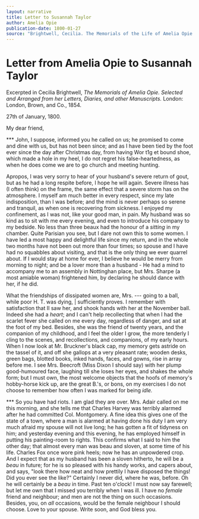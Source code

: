 ```yaml
---
layout: narrative
title: Letter to Susannah Taylor
author: Amelia Opie
publication-date: 1800-01-27
source: "Brightwell, Cecilia. The Memorials of the Life of Amelia Opie. London: Longman, Brown, and Co., 1854. Print."
---
```


# Letter from Amelia Opie to Susannah Taylor
Excerpted in Cecilia Brightwell, *The Memorials of Amelia Opie. Selected and Arranged from her Letters, Diaries, and other Manuscripts.* London: London, Brown, and Co., 1854.

27th of January, 1800. 

My dear friend,

*** John, I suppose, informed you he called on us; he promised to come and dine with us, but has
not been since; and as I have been tied by the foot ever since the day after Christmas day, from having Wor t1g et bound shoe, which made a hole in my heel, I do not regret
his false-heartedness, as when he does come we are to go church and meeting hunting. 

Apropos, I was very sorry to hear of your husband's severe return of gout, but as he had a long respite before, I hope he will again. Severe illness has (I often think) on the frame, the same effect that a severe storm has on the atmosphere. I myself am much better in every respect, since my late indisposition, than I was before; and the mind is never perhaps so serene and tranquil, as when one is recovering from sickness. I enjoyed my confinement, as I was not, like your good man, in pain. My husband was so kind as to sit with me every evening, and even to introduce his company to my bedside. No less than three beaux had the honour of a *sitting* in my chamber. Quite Parisian you see, but I dare not own this to some women. I have led a most happy and delightful life since my return, and in the whole two months have not been out more than four times; so spouse and I have had no squabbles about visiting, and that is the only thing we ever quarrel about. If I would stay at home for ever, I believe he would be merry from morning to night; and be a lover more than a husband - He had a mind to accompany me to an assembly in Nottinghan place, but Mrs. Sharpe (a most amiable woman) frightened him, by declaring he should dance with her, if he did.

What the friendships of dissipated women are, Mrs. --- going to a ball, while poor H. T. was dying, | sufficiently proves. I remember with satisfaction that II saw her, and shook hands with her at the November ball. Indeed she had a *heart*; and I can't help recollecting that when I had the scarlet fever she called on me every day, regardless of danger, and sat at the foot of my bed. Besides, she was the friend of twenty years, and the companion of my childhood, and I feel the older I grow, the more tenderly I cling to the scenes, and recollections, and companions, of my early hours. When I now look at Mr. Bruckner's black cap, my memory gets astride on the tassel of it, and off she gallops at a very pleasant rate; wooden desks, green bags,
blotted books, inked hands, faces, and gowns, rise in array before me. I see Mrs. Beecroft (Miss Dixon I should say) with her plump good-humoured face, laughing till she loses her eyes, and shakes the whole form; but I must own, the most welcome objects that the hoofs of memory's hobby-horse kick up, are the great B.'s, or bons, on my exercises I do not choose to remember how often I was marked for being *idle.*

*** So you have had riots. I am glad they are over. Mrs. Adair called on me this morning, and she tells me that Charles Harvey was terribly alarmed after he had committed Col. Montgomery. A fine idea this gives one of the state of a town, where a man is alarmed at having done his duty
I am very much afraid my spouse will not live long; he has gotten a fit of tidyness on him; and yesterday evening and this evening, he has employed himself in putting his painting-room to rights. This confirms what I said to him the other day; that almost every man was beau and sloven, at some time of his life. Charles Fox once wore pink heels; now he has an unpowdered crop. And I expect that as my husband has been a sloven hitherto, he will be a *beau* in future; for he is so pleased with his handy works, and capers about, and says, "look there how neat and how prettily I have disposed the things! Did you ever see the like?" Certainly I never did, where he was, before. Oh he will certainly be a *beau* in time. Past ten o'clock! I must now say farewell; but let me own that I missed you terribly when I was ill. I have no *female* friend and neighbour; and men are not the thing on such occasions. Besides, you, on *all* occasions, would be the female neighbour I should choose. Love to your spouse. Write soon, and God bless you.
  
 
